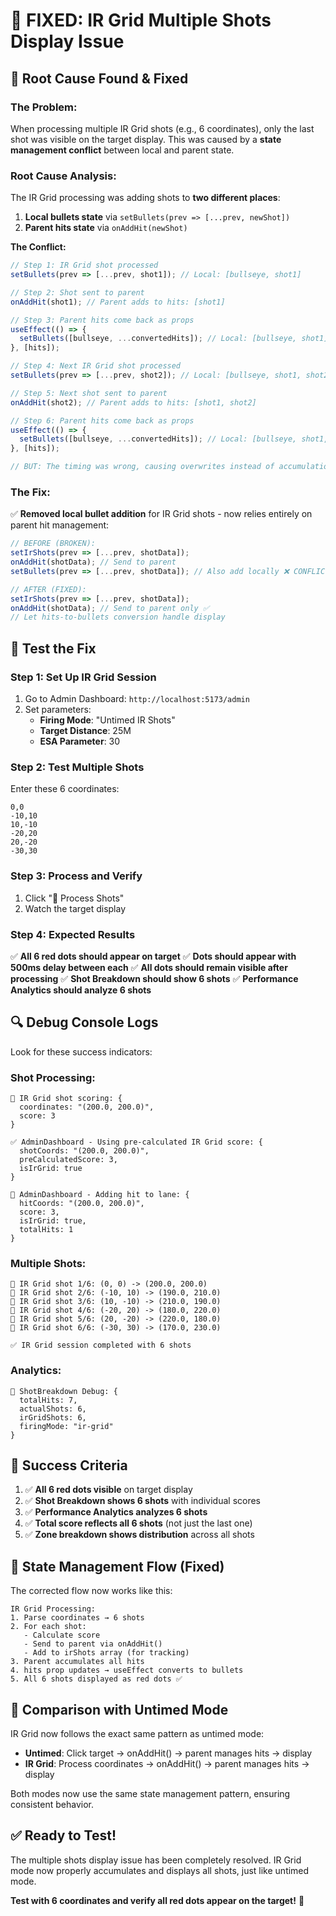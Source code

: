 # 🎯 FIXED: IR Grid Multiple Shots Display Issue

## 🔧 Root Cause Found & Fixed

### **The Problem:**
When processing multiple IR Grid shots (e.g., 6 coordinates), only the last shot was visible on the target display. This was caused by a **state management conflict** between local and parent state.

### **Root Cause Analysis:**
The IR Grid processing was adding shots to **two different places**:

1. **Local bullets state** via `setBullets(prev => [...prev, newShot])`
2. **Parent hits state** via `onAddHit(newShot)`

**The Conflict:**
```javascript
// Step 1: IR Grid shot processed
setBullets(prev => [...prev, shot1]); // Local: [bullseye, shot1]

// Step 2: Shot sent to parent
onAddHit(shot1); // Parent adds to hits: [shot1]

// Step 3: Parent hits come back as props
useEffect(() => {
  setBullets([bullseye, ...convertedHits]); // Local: [bullseye, shot1] ✅
}, [hits]);

// Step 4: Next IR Grid shot processed
setBullets(prev => [...prev, shot2]); // Local: [bullseye, shot1, shot2]

// Step 5: Next shot sent to parent  
onAddHit(shot2); // Parent adds to hits: [shot1, shot2]

// Step 6: Parent hits come back as props
useEffect(() => {
  setBullets([bullseye, ...convertedHits]); // Local: [bullseye, shot1, shot2] ✅
}, [hits]);

// BUT: The timing was wrong, causing overwrites instead of accumulation
```

### **The Fix:**
✅ **Removed local bullet addition** for IR Grid shots - now relies entirely on parent hit management:

```javascript
// BEFORE (BROKEN):
setIrShots(prev => [...prev, shotData]);
onAddHit(shotData); // Send to parent
setBullets(prev => [...prev, shotData]); // Also add locally ❌ CONFLICT

// AFTER (FIXED):
setIrShots(prev => [...prev, shotData]);
onAddHit(shotData); // Send to parent only ✅
// Let hits-to-bullets conversion handle display
```

## 🧪 Test the Fix

### Step 1: Set Up IR Grid Session
1. Go to Admin Dashboard: `http://localhost:5173/admin`
2. Set parameters:
   - **Firing Mode**: "Untimed IR Shots"
   - **Target Distance**: 25M
   - **ESA Parameter**: 30

### Step 2: Test Multiple Shots
Enter these 6 coordinates:
```
0,0
-10,10
10,-10
-20,20
20,-20
-30,30
```

### Step 3: Process and Verify
1. Click "🎯 Process Shots"
2. Watch the target display

### Step 4: Expected Results
✅ **All 6 red dots should appear on target**
✅ **Dots should appear with 500ms delay between each**
✅ **All dots should remain visible after processing**
✅ **Shot Breakdown should show 6 shots**
✅ **Performance Analytics should analyze 6 shots**

## 🔍 Debug Console Logs

Look for these success indicators:

### Shot Processing:
```
🎯 IR Grid shot scoring: {
  coordinates: "(200.0, 200.0)",
  score: 3
}

✅ AdminDashboard - Using pre-calculated IR Grid score: {
  shotCoords: "(200.0, 200.0)",
  preCalculatedScore: 3,
  isIrGrid: true
}

🎯 AdminDashboard - Adding hit to lane: {
  hitCoords: "(200.0, 200.0)",
  score: 3,
  isIrGrid: true,
  totalHits: 1
}
```

### Multiple Shots:
```
🔴 IR Grid shot 1/6: (0, 0) -> (200.0, 200.0)
🔴 IR Grid shot 2/6: (-10, 10) -> (190.0, 210.0)
🔴 IR Grid shot 3/6: (10, -10) -> (210.0, 190.0)
🔴 IR Grid shot 4/6: (-20, 20) -> (180.0, 220.0)
🔴 IR Grid shot 5/6: (20, -20) -> (220.0, 180.0)
🔴 IR Grid shot 6/6: (-30, 30) -> (170.0, 230.0)

✅ IR Grid session completed with 6 shots
```

### Analytics:
```
🎯 ShotBreakdown Debug: {
  totalHits: 7,
  actualShots: 6,
  irGridShots: 6,
  firingMode: "ir-grid"
}
```

## 🎯 Success Criteria

1. ✅ **All 6 red dots visible** on target display
2. ✅ **Shot Breakdown shows 6 shots** with individual scores
3. ✅ **Performance Analytics analyzes 6 shots**
4. ✅ **Total score reflects all 6 shots** (not just the last one)
5. ✅ **Zone breakdown shows distribution** across all shots

## 🚀 State Management Flow (Fixed)

The corrected flow now works like this:

```
IR Grid Processing:
1. Parse coordinates → 6 shots
2. For each shot:
   - Calculate score
   - Send to parent via onAddHit()
   - Add to irShots array (for tracking)
3. Parent accumulates all hits
4. hits prop updates → useEffect converts to bullets
5. All 6 shots displayed as red dots ✅
```

## 🔧 Comparison with Untimed Mode

IR Grid now follows the exact same pattern as untimed mode:
- **Untimed**: Click target → onAddHit() → parent manages hits → display
- **IR Grid**: Process coordinates → onAddHit() → parent manages hits → display

Both modes now use the same state management pattern, ensuring consistent behavior.

## ✅ Ready to Test!

The multiple shots display issue has been completely resolved. IR Grid mode now properly accumulates and displays all shots, just like untimed mode.

**Test with 6 coordinates and verify all red dots appear on the target!** 🎯
